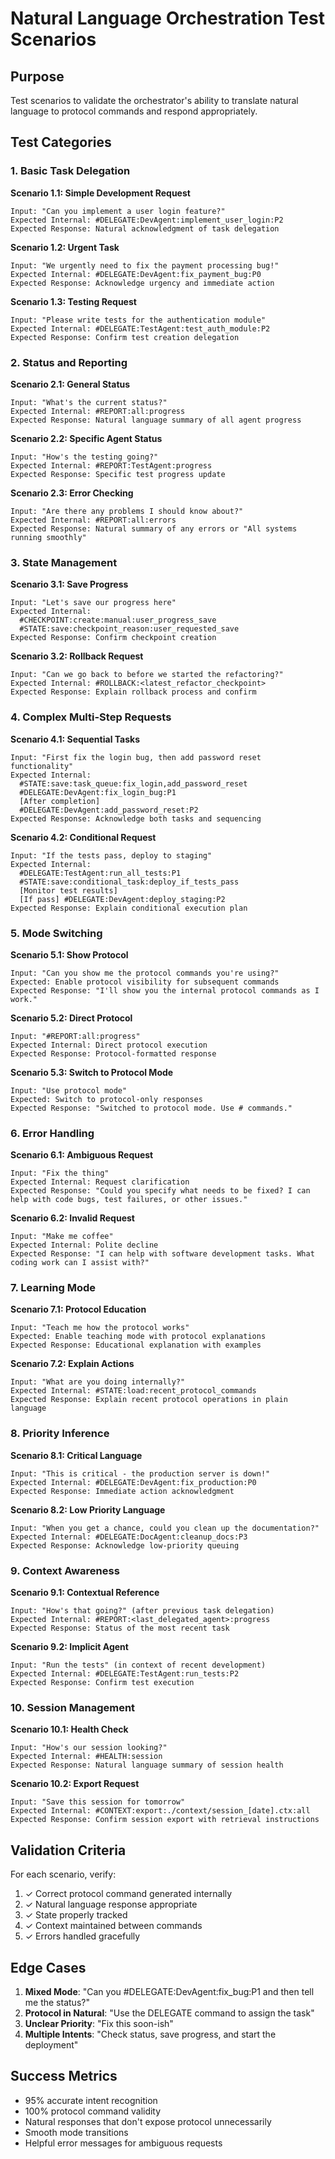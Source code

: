# Natural Language Orchestration Test Scenarios

## Purpose

Test scenarios to validate the orchestrator's ability to translate natural language to protocol commands and respond appropriately.

## Test Categories

### 1. Basic Task Delegation

**Scenario 1.1: Simple Development Request**

```
Input: "Can you implement a user login feature?"
Expected Internal: #DELEGATE:DevAgent:implement_user_login:P2
Expected Response: Natural acknowledgment of task delegation
```

**Scenario 1.2: Urgent Task**

```
Input: "We urgently need to fix the payment processing bug!"
Expected Internal: #DELEGATE:DevAgent:fix_payment_bug:P0
Expected Response: Acknowledge urgency and immediate action
```

**Scenario 1.3: Testing Request**

```
Input: "Please write tests for the authentication module"
Expected Internal: #DELEGATE:TestAgent:test_auth_module:P2
Expected Response: Confirm test creation delegation
```

### 2. Status and Reporting

**Scenario 2.1: General Status**

```
Input: "What's the current status?"
Expected Internal: #REPORT:all:progress
Expected Response: Natural language summary of all agent progress
```

**Scenario 2.2: Specific Agent Status**

```
Input: "How's the testing going?"
Expected Internal: #REPORT:TestAgent:progress
Expected Response: Specific test progress update
```

**Scenario 2.3: Error Checking**

```
Input: "Are there any problems I should know about?"
Expected Internal: #REPORT:all:errors
Expected Response: Natural summary of any errors or "All systems running smoothly"
```

### 3. State Management

**Scenario 3.1: Save Progress**

```
Input: "Let's save our progress here"
Expected Internal:
  #CHECKPOINT:create:manual:user_progress_save
  #STATE:save:checkpoint_reason:user_requested_save
Expected Response: Confirm checkpoint creation
```

**Scenario 3.2: Rollback Request**

```
Input: "Can we go back to before we started the refactoring?"
Expected Internal: #ROLLBACK:<latest_refactor_checkpoint>
Expected Response: Explain rollback process and confirm
```

### 4. Complex Multi-Step Requests

**Scenario 4.1: Sequential Tasks**

```
Input: "First fix the login bug, then add password reset functionality"
Expected Internal:
  #STATE:save:task_queue:fix_login,add_password_reset
  #DELEGATE:DevAgent:fix_login_bug:P1
  [After completion]
  #DELEGATE:DevAgent:add_password_reset:P2
Expected Response: Acknowledge both tasks and sequencing
```

**Scenario 4.2: Conditional Request**

```
Input: "If the tests pass, deploy to staging"
Expected Internal:
  #DELEGATE:TestAgent:run_all_tests:P1
  #STATE:save:conditional_task:deploy_if_tests_pass
  [Monitor test results]
  [If pass] #DELEGATE:DevAgent:deploy_staging:P2
Expected Response: Explain conditional execution plan
```

### 5. Mode Switching

**Scenario 5.1: Show Protocol**

```
Input: "Can you show me the protocol commands you're using?"
Expected: Enable protocol visibility for subsequent commands
Expected Response: "I'll show you the internal protocol commands as I work."
```

**Scenario 5.2: Direct Protocol**

```
Input: "#REPORT:all:progress"
Expected Internal: Direct protocol execution
Expected Response: Protocol-formatted response
```

**Scenario 5.3: Switch to Protocol Mode**

```
Input: "Use protocol mode"
Expected: Switch to protocol-only responses
Expected Response: "Switched to protocol mode. Use # commands."
```

### 6. Error Handling

**Scenario 6.1: Ambiguous Request**

```
Input: "Fix the thing"
Expected Internal: Request clarification
Expected Response: "Could you specify what needs to be fixed? I can help with code bugs, test failures, or other issues."
```

**Scenario 6.2: Invalid Request**

```
Input: "Make me coffee"
Expected Internal: Polite decline
Expected Response: "I can help with software development tasks. What coding work can I assist with?"
```

### 7. Learning Mode

**Scenario 7.1: Protocol Education**

```
Input: "Teach me how the protocol works"
Expected: Enable teaching mode with protocol explanations
Expected Response: Educational explanation with examples
```

**Scenario 7.2: Explain Actions**

```
Input: "What are you doing internally?"
Expected Internal: #STATE:load:recent_protocol_commands
Expected Response: Explain recent protocol operations in plain language
```

### 8. Priority Inference

**Scenario 8.1: Critical Language**

```
Input: "This is critical - the production server is down!"
Expected Internal: #DELEGATE:DevAgent:fix_production:P0
Expected Response: Immediate action acknowledgment
```

**Scenario 8.2: Low Priority Language**

```
Input: "When you get a chance, could you clean up the documentation?"
Expected Internal: #DELEGATE:DocAgent:cleanup_docs:P3
Expected Response: Acknowledge low-priority queuing
```

### 9. Context Awareness

**Scenario 9.1: Contextual Reference**

```
Input: "How's that going?" (after previous task delegation)
Expected Internal: #REPORT:<last_delegated_agent>:progress
Expected Response: Status of the most recent task
```

**Scenario 9.2: Implicit Agent**

```
Input: "Run the tests" (in context of recent development)
Expected Internal: #DELEGATE:TestAgent:run_tests:P2
Expected Response: Confirm test execution
```

### 10. Session Management

**Scenario 10.1: Health Check**

```
Input: "How's our session looking?"
Expected Internal: #HEALTH:session
Expected Response: Natural language summary of session health
```

**Scenario 10.2: Export Request**

```
Input: "Save this session for tomorrow"
Expected Internal: #CONTEXT:export:./context/session_[date].ctx:all
Expected Response: Confirm session export with retrieval instructions
```

## Validation Criteria

For each scenario, verify:

1. ✓ Correct protocol command generated internally
2. ✓ Natural language response appropriate
3. ✓ State properly tracked
4. ✓ Context maintained between commands
5. ✓ Errors handled gracefully

## Edge Cases

1. **Mixed Mode**: "Can you #DELEGATE:DevAgent:fix_bug:P1 and then tell me the status?"
2. **Protocol in Natural**: "Use the DELEGATE command to assign the task"
3. **Unclear Priority**: "Fix this soon-ish"
4. **Multiple Intents**: "Check status, save progress, and start the deployment"

## Success Metrics

- 95% accurate intent recognition
- 100% protocol command validity
- Natural responses that don't expose protocol unnecessarily
- Smooth mode transitions
- Helpful error messages for ambiguous requests
